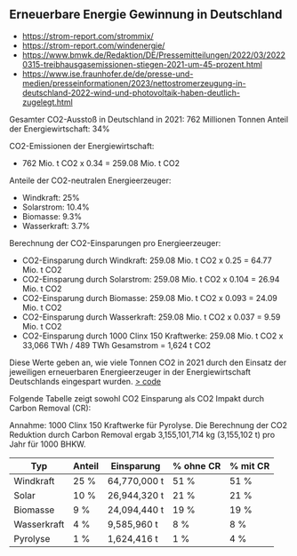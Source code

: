 ## Erneuerbare Energie Gewinnung in Deutschland ##


- https://strom-report.com/strommix/
- https://strom-report.com/windenergie/
- https://www.bmwk.de/Redaktion/DE/Pressemitteilungen/2022/03/20220315-treibhausgasemissionen-stiegen-2021-um-45-prozent.html
- https://www.ise.fraunhofer.de/de/presse-und-medien/presseinformationen/2023/nettostromerzeugung-in-deutschland-2022-wind-und-photovoltaik-haben-deutlich-zugelegt.html


Gesamter CO2-Ausstoß in Deutschland in 2021: 762 Millionen Tonnen
Anteil der Energiewirtschaft: 34%

CO2-Emissionen der Energiewirtschaft:
- 762 Mio. t CO2 x 0.34 = 259.08 Mio. t CO2

Anteile der CO2-neutralen Energieerzeuger:
- Windkraft: 25%
- Solarstrom: 10.4%
- Biomasse: 9.3%
- Wasserkraft: 3.7%

Berechnung der CO2-Einsparungen pro Energieerzeuger:
- CO2-Einsparung durch Windkraft:
  259.08 Mio. t CO2  x 0.25 = 64.77 Mio. t CO2
- CO2-Einsparung durch Solarstrom:
  259.08 Mio. t CO2  x 0.104 = 26.94 Mio. t CO2
- CO2-Einsparung durch Biomasse:
  259.08 Mio. t CO2  x 0.093 = 24.09 Mio. t CO2
- CO2-Einsparung durch Wasserkraft:
  259.08 Mio. t CO2 x 0.037 = 9.59 Mio. t CO2
- CO2-Einsparung durch 1000 Clinx 150 Kraftwerke:
  259.08 Mio. t CO2 x 33,066 TWh / 489 TWh Gesamstrom = 1,624 t CO2

Diese Werte geben an, wie viele Tonnen CO2 in 2021 durch den Einsatz der jeweiligen erneuerbaren Energieerzeuger in der Energiewirtschaft Deutschlands eingespart wurden. [> code](./code/berechnung_co2.py)


Folgende Tabelle zeigt sowohl CO2 Einsparung als CO2 Impakt durch Carbon Removal (CR):

Annahme: 1000 Clinx 150 Kraftwerke für Pyrolyse. Die Berechnung der CO2 Reduktion durch Carbon Removal ergab 3,155,101,714 kg (3,155,102 t) pro Jahr für 1000 BHKW.

|Typ|Anteil|Einsparung|% ohne CR|% mit CR|
|---|---|---|---|---|
|Windkraft|25 %|64,770,000 t|51 %|51 %|
|Solar|10 %|26,944,320 t|21 %|21 %|
|Biomasse|9 %|24,094,440 t|19 %|19 %|
|Wasserkraft|4 %|9,585,960 t|8 %|8 %|
|Pyrolyse|1 %|1,624,416 t|1 %|4 %|